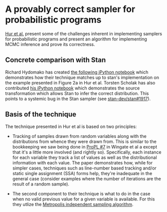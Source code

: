 # A provably correct sampler for probabilistic programs

[Hur et al.](/a-provably-correct-sampler-for-probabilistic-programs_hur-nori-rajamani-samuel_2015.pdf)
present some of the challenges inherent in implementing samplers for
probabilistic programs and present an algorithm for implementing MCMC inference
and prove its correctness.

## Concrete comparison with Stan

Richard Hydomako has created
[the following iPython notebook](/2016_06_08_infer_paper.ipynb) which
demonstrates how their technique matches up to stan's implementation on the
example presented in Figure 2a in Hur et al. Torsten Scholak has also
contributed [his iPython notebook](/stan_workaround.ipynb) which demonstrates
the source transformation which allows Stan to infer the correct
distribution. This points to a systemic bug in the Stan sampler (see
[stan-dev/stan#1917](https://github.com/stan-dev/stan/issues/1917)).

## Basis of the technique

The technique presented in Hur et al is based on two principles:

- Tracking of samples drawn from random variables along with the distributions
  from whence they were drawn from. This is similar to the bookkeeping we saw
  being done in
  [ProPL #7](/../05_11_Lightweight_implementation_of_ProPL_via_transformational_compilation/README.md)
  in Wingate et al a except that it's a little more involved (and rightly
  so). Specifically, each instance for each variable they track a list of values
  as well as the distributional information with each value. The paper
  demonstrates how, while for simpler cases, techniques such as line-number
  based tracking and/or static single assignment (SSA) forms help, they're
  inadequate in the general case (consider examples where the number of
  iterations are the result of a random sample).

- The second component to their technique is what to do in the case when no
  valid previous value for a given variable is available. For this they utlize
  the
  [Metropolis independent sampling algorithm](/metropolized-independent-sampling-with-comparisons-to-rejection-importance-sampling_liu.pdf).
